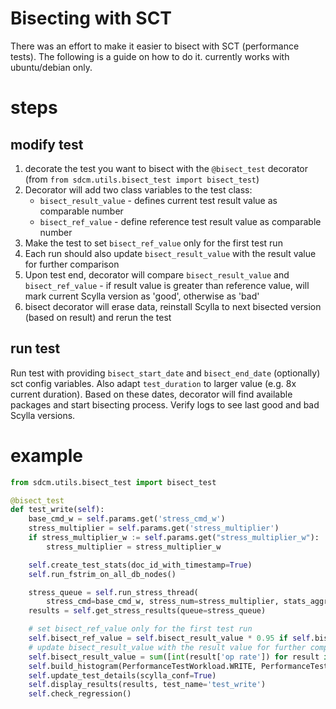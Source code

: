 # Bisecting with SCT
There was an effort to make it easier to bisect with SCT (performance tests). The following is a guide on how to do it.
currently works with ubuntu/debian only.

# steps
## modify test
1. decorate the test you want to bisect with the `@bisect_test` decorator (from `from sdcm.utils.bisect_test import bisect_test`)
2. Decorator will add two class variables to the test class:
    * `bisect_result_value` - defines current test result value as comparable number
    * `bisect_ref_value` - define reference test result value as comparable number
3. Make the test to set `bisect_ref_value` only for the first test run
4. Each run should also update `bisect_result_value` with the result value for further comparison
3. Upon test end, decorator will compare `bisect_result_value` and `bisect_ref_value` - if result value is greater than reference value, will mark current
Scylla version as 'good', otherwise as 'bad'
4. bisect decorator will erase data, reinstall Scylla to next bisected version (based on result) and rerun the test

## run test
Run test with providing `bisect_start_date` and `bisect_end_date` (optionally) sct config variables.
Also adapt `test_duration` to larger value (e.g. 8x current duration).
Based on these dates, decorator will
find available packages and start bisecting process.
Verify logs to see last good and bad Scylla versions.

# example
```python
from sdcm.utils.bisect_test import bisect_test

@bisect_test
def test_write(self):
    base_cmd_w = self.params.get('stress_cmd_w')
    stress_multiplier = self.params.get('stress_multiplier')
    if stress_multiplier_w := self.params.get("stress_multiplier_w"):
        stress_multiplier = stress_multiplier_w

    self.create_test_stats(doc_id_with_timestamp=True)
    self.run_fstrim_on_all_db_nodes()

    stress_queue = self.run_stress_thread(
        stress_cmd=base_cmd_w, stress_num=stress_multiplier, stats_aggregate_cmds=False)
    results = self.get_stress_results(queue=stress_queue)

    # set bisect_ref_value only for the first test run
    self.bisect_ref_value = self.bisect_result_value * 0.95 if self.bisect_ref_value is None else self.bisect_ref_value
    # update bisect_result_value with the result value for further comparison
    self.bisect_result_value = sum([int(result['op rate']) for result in results])
    self.build_histogram(PerformanceTestWorkload.WRITE, PerformanceTestType.THROUGHPUT)
    self.update_test_details(scylla_conf=True)
    self.display_results(results, test_name='test_write')
    self.check_regression()
```
